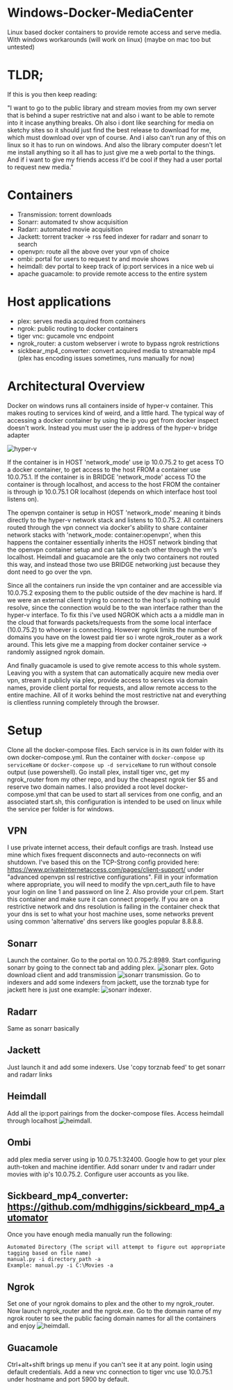 # Windows-Docker-MediaCenter
Linux based docker containers to provide remote access and serve media. With windows workarounds (will work on linux) (maybe on mac too but untested)

# TLDR;
If this is you then keep reading:

"I want to go to the public library and stream movies from my own server that is behind a super restrictive nat and also i want to be able to remote into it incase anything breaks. Oh also i dont like searching for media on sketchy sites so it should just find the best release to download for me, which must download over vpn of course. And i also can't run any of this on linux so it has to run on windows. And also the library computer doesn't let me install anything so it all has to just give me a web portal to the things. And if i want to give my friends access it'd be cool if they had a user portal to request new media."


# Containers
- Transmission: torrent downloads
- Sonarr: automated tv show acquisition
- Radarr: automated movie acquisition
- Jackett: torrent tracker -> rss feed indexer for radarr and sonarr to search
- openvpn: route all the above over your vpn of choice
- ombi: portal for users to request tv and movie shows
- heimdall: dev portal to keep track of ip:port services in a nice web ui
- apache guacamole: to provide remote access to the entire system

# Host applications
- plex: serves media acquired from containers
- ngrok: public routing to docker containers
- tiger vnc: gucamole vnc endpoint
- ngrok_router: a custom webserver i wrote to bypass ngrok restrictions
- sickbear_mp4_converter: convert acquired media to streamable mp4 (plex has encoding issues sometimes, runs manually for now)

# Architectural Overview
Docker on windows runs all containers inside of hyper-v container. This makes routing to services kind of weird, and a little hard. The typical way of accessing a docker container by using the ip you get from docker inspect doesn't work. Instead you must user the ip address of the hyper-v bridge adapter

![hyper-v](https://i.imgur.com/udHzIfm.png)

If the container is in HOST 'network_mode' use ip 10.0.75.2 to get acess TO a docker container, to get access to the host FROM a container use 10.0.75.1. If the container is in BRIDGE 'network_mode' access TO the container is through localhost, and access to the host FROM the container is through ip 10.0.75.1 OR localhost (depends on which interface host tool listens on). 

The openvpn container is setup in HOST 'network_mode' meaning it binds directly to the hyper-v network stack and listens to 10.0.75.2. All containers routed through the vpn connect via docker's ability to share container network stacks with 'network_mode: container:openvpn', when this happens the container essentially inherits the HOST network binding that the openvpn container setup and can talk to each other through the vm's localhost. Heimdall and guacamole are the only two containers not routed this way, and instead those two use BRIDGE networking just because they dont need to go over the vpn.

Since all the containers run inside the vpn container and are accessible via 10.0.75.2 exposing them to the public outside of the dev machine is hard. If we were an external client trying to connect to the host's ip nothing would resolve, since the connection would be to the wan interface rather than the hyper-v interface. To fix this i've used NGROK which acts a a middle man in the cloud that forwards packets/requests from the some local interface (10.0.75.2) to whoever is connecting. However ngrok limits the number of domains you have on the lowest paid tier so i wrote ngrok_router as a work around. This lets give me a mapping from docker container service -> randomly assigned ngrok domain.

And finally guacamole is used to give remote access to this whole system. Leaving you with a system that can automatically acquire new media over vpn, stream it publicly via plex, provide access to services via domain names, provide client portal for requests, and allow remote access to the entire machine. All of it works behind the most restrictive nat and everything is clientless running completely through the browser. 

# Setup
Clone all the docker-compose files. Each service is in its own folder with its own docker-compose.yml. Run the container with `docker-compose up serviceName` or `docker-compose up -d serviceName` to run without console output (use powershell). Go install plex, install tiger vnc, get my ngrok_router from my other repo, and buy the cheapest ngrok tier $5 and reserve two domain names. I also provided a root level docker-compose.yml that can be used to start all services from one config, and an associated start.sh, this configuration is intended to be used on linux while the service per folder is for windows.

## VPN
I use private internet access, their default configs are trash. Instead use mine which fixes frequent disconnects and auto-reconnects on wifi shutdown. I've based this on the TCP-Strong config provided here: https://www.privateinternetaccess.com/pages/client-support/ under "advanced openvpn ssl restrictive configurations". Fill in your information where appropriate, you will need to modify the vpn.cert_auth file to have your login on line 1 and password on line 2. Also provide your crl.pem. Start this container and make sure it can connect properly. If you are on a restrictive network and dns resolution is failing in the container check that your dns is set to what your host machine uses, some networks prevent using common 'alternative' dns servers like googles popular 8.8.8.8. 

## Sonarr
Launch the container. Go to the portal on 10.0.75.2:8989. Start configuring sonarr by going to the connect tab and adding plex. ![sonarr plex](https://i.imgur.com/dZjHsAR.png). Goto download client and add transmission ![sonarr transmission](https://i.imgur.com/oYsZC4L.png). Go to indexers and add some indexers from jackett, use the torznab type for jackett here is just one example: ![sonarr indexer](https://i.imgur.com/h6BD9YP.png).

## Radarr
Same as sonarr basically

## Jackett
Just launch it and add some indexers. Use 'copy torznab feed' to get sonarr and radarr links

## Heimdall
Add all the ip:port pairings from the docker-compose files. Access heimdall through localhost ![heimdall](https://i.imgur.com/lZWzNKD.jpg).

## Ombi
add plex media server using ip 10.0.75.1:32400. Google how to get your plex auth-token and machine identifier. Add sonarr under tv and radarr under movies with ip's 10.0.75.2. Configure user accounts as you like.

## Sickbeard_mp4_converter: https://github.com/mdhiggins/sickbeard_mp4_automator
Once you have enough media manually run the following:
```
Automated Directory (The script will attempt to figure out appropriate tagging based on file name)
manual.py -i directory_path -a
Example: manual.py -i C:\Movies -a
```

## Ngrok
Set one of your ngrok domains to plex and the other to my ngrok_router. Now launch ngrok_router and the ngrok.exe. Go to the domain name of my ngrok router to see the public facing domain names for all the containers and enjoy ![heimdall](https://i.imgur.com/W23WG8v.png). 

## Guacamole
Ctrl+alt+shift brings up menu if you can't see it at any point. login using default credentials. Add a new vnc connection to tiger vnc use 10.0.75.1 under hostname and port 5900 by default.

